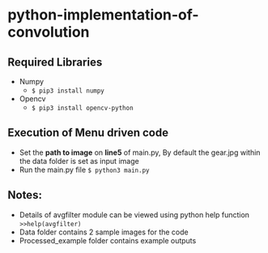 # python-implementation-of-convolution

## Required Libraries
- Numpy
    - `$ pip3 install numpy`  
- Opencv 
    - `$ pip3 install opencv-python`

## Execution of Menu driven code
- Set the **path to  image** on **line5** of main.py, By default the gear.jpg within the data folder is set as input image
- Run the main.py file `$ python3 main.py`

## Notes:
- Details of avgfilter module can be viewed using python help function `>>help(avgfilter)`
- Data folder contains 2 sample images for the code
- Processed_example folder contains  example outputs
